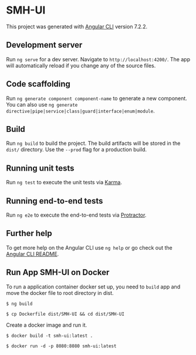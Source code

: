 # SMH-UI

This project was generated with [Angular CLI](https://github.com/angular/angular-cli) version 7.2.2.

## Development server

Run `ng serve` for a dev server. Navigate to `http://localhost:4200/`. The app will automatically reload if you change any of the source files.

## Code scaffolding

Run `ng generate component component-name` to generate a new component. You can also use `ng generate directive|pipe|service|class|guard|interface|enum|module`.

## Build

Run `ng build` to build the project. The build artifacts will be stored in the `dist/` directory. Use the `--prod` flag for a production build.

## Running unit tests

Run `ng test` to execute the unit tests via [Karma](https://karma-runner.github.io).

## Running end-to-end tests

Run `ng e2e` to execute the end-to-end tests via [Protractor](http://www.protractortest.org/).

## Further help

To get more help on the Angular CLI use `ng help` or go check out the [Angular CLI README](https://github.com/angular/angular-cli/blob/master/README.md).

## Run App SMH-UI on Docker

To run a application container docker set up, you need to `build` app and move the docker file to root directory in dist.

```
$ ng build
```

```
$ cp Dockerfile dist/SMH-UI && cd dist/SMH-UI
```

Create a docker image and run it.

```
$ docker build -t smh-ui:latest .
```

```
$ docker run -d -p 8080:8080 smh-ui:latest
```


